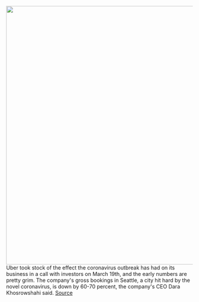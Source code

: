 <img src='https://cdn.vox-cdn.com/thumbor/grFOPoP63kOK5nzzP--0qZ3cqLE=/0x0:2040x1360/1200x800/filters:focal(857x517:1183x843)/cdn.vox-cdn.com/uploads/chorus_image/image/66525995/acastro_180927_1777_uber_0002.0.jpg' width='700px' /><br/>
Uber took stock of the effect the coronavirus outbreak has had on its business in a call with investors on March 19th, and the early numbers are pretty grim. The company's gross bookings in Seattle, a city hit hard by the novel coronavirus, is down by 60-70 percent, the company's CEO Dara Khosrowshahi said.
<a href='https://www.theverge.com/2020/3/19/21186865/uber-rides-decline-coronavirus-seattle-sf-la-nyc'> Source <a/>